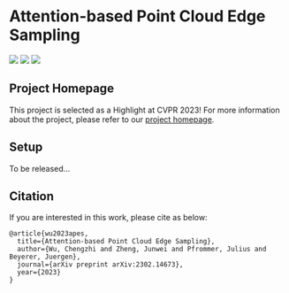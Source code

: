 # Attention-based Point Cloud Edge Sampling

<p>
<a href="https://arxiv.org/pdf/2302.14673.pdf">
    <img src="https://img.shields.io/badge/PDF-arXiv-brightgreen" /></a>
<a href="https://junweizheng93.github.io/publications/APES/APES.html">
    <img src="https://img.shields.io/badge/Project-Homepage-red" /></a>
<!-- <a href="https://pytorch.org/get-started/previous-versions/#linux-and-windows">
    <img src="https://img.shields.io/badge/Framework-PyTorch%201.12.1-orange" /></a>
<a href="https://github.com/open-mmlab/mmsegmentation/tree/1.x">
    <img src="https://img.shields.io/badge/Framework-mmsegmentation%201.x-yellowgreen" /></a>
 --><a href="https://github.com/JunweiZheng93/APES/blob/main/LICENSE">
    <img src="https://img.shields.io/badge/License-Apache_2.0-blue.svg" /></a>
</p>

## Project Homepage

This project is selected as a Highlight at CVPR 2023! For more information about the project, please refer to our [project homepage](https://junweizheng93.github.io/publications/APES/APES.html).

## Setup

To be released...

## Citation

If you are interested in this work, please cite as below:

```text
@article{wu2023apes,
  title={Attention-based Point Cloud Edge Sampling},
  author={Wu, Chengzhi and Zheng, Junwei and Pfrommer, Julius and Beyerer, Juergen},
  journal={arXiv preprint arXiv:2302.14673},
  year={2023}
}
```
